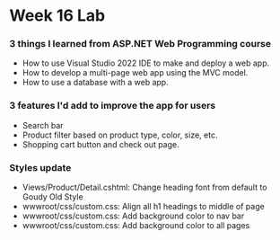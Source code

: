 # Week 16 Lab
### 3 things I learned from ASP.NET Web Programming course
- How to use Visual Studio 2022 IDE to make and deploy a web app.
- How to develop a multi-page web app using the MVC model.
- How to use a database with a web app.
### 3 features I'd add to improve the app for users
- Search bar
- Product filter based on product type, color, size, etc.
- Shopping cart button and check out page.
### Styles update
- Views/Product/Detail.cshtml: Change heading font from default to Goudy Old Style
- wwwroot/css/custom.css: Align all h1 headings to middle of page
- wwwroot/css/custom.css: Add background color to nav bar
- wwwroot/css/custom.css: Add background color to all pages

